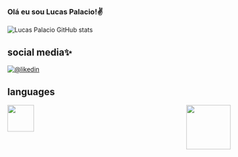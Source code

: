  ### Olá eu sou Lucas Palacio!✌️
 ![Lucas Palacio GitHub stats](https://github-readme-stats.vercel.app/api?username=LucasPalacio&show_icons=true&theme=dracula)

## social media✨

[![@likedin](https://img.shields.io/badge/LinkedIn-0077B5?style=for-the-badge&logo=linkedin&logoColor=white)](https://www.linkedin.com/in/lucas-palacio-918b52361/)
##
## languages
<ul></ul>  
<a><img height=60 align="center" src="[[c.png](https://github.com/LucasPalacio/LucasPalacio/blob/main/c.png?raw=true)](https://raw.githubusercontent.com/LucasPalacio/LucasPalacio/refs/heads/main/c.png)"</a>
<a href="https://github.com/LucasPalacio/convoychat">
  <img height=100 align="right" src="https://github-readme-stats.vercel.app/api/top-langs?username=LucasPalacio&layout=compact&langs_count=8&card_width=320" />
</a>
